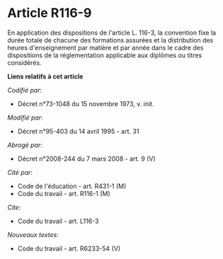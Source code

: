 # Article R116-9

En application des dispositions de l'article L. 116-3, la convention fixe la durée totale de chacune des formations assurées
et la distribution des heures d'enseignement par matière et par année dans le cadre des dispositions de la réglementation
applicable aux diplômes ou titres considérés.

**Liens relatifs à cet article**

_Codifié par_:

  - Décret n°73-1048 du 15 novembre 1973, v. init.

_Modifié par_:

  - Décret n°95-403 du 14 avril 1995 - art. 31

_Abrogé par_:

  - Décret n°2008-244 du 7 mars 2008 - art. 9 (V)

_Cité par_:

  - Code de l'éducation - art. R431-1 (M)
  - Code du travail - art. R116-1 (M)

_Cite_:

  - Code du travail - art. L116-3

_Nouveaux textes_:

  - Code du travail - art. R6233-54 (V)
